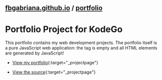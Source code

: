 ## [fbgabriana.github.io](/ "Bamm's KodeGo Repository") / [portfolio](/portfolio/)

# Portfolio Project for KodeGo

This portfolio contains my web development projects. The portfolio itself is a pure JavaScript web application: the <body> tag is empty and all HTML elements are generated by JavaScript!

* [View my portfolio](portfolio.html){:target="_projectpage"}

* [View the source](https://github.com/fbgabriana/portfolio){:target="_projectpage"}
